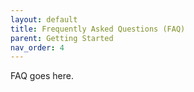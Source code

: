 ```yaml
---
layout: default
title: Frequently Asked Questions (FAQ)
parent: Getting Started
nav_order: 4
---
```


FAQ goes here.
